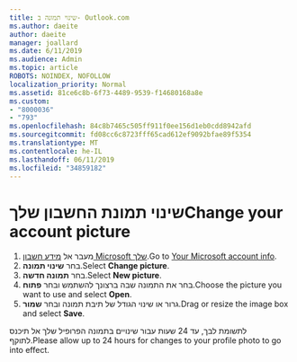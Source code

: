 ```yaml
---
title: שינוי תמונה ב- Outlook.com
ms.author: daeite
author: daeite
manager: joallard
ms.date: 6/11/2019
ms.audience: Admin
ms.topic: article
ROBOTS: NOINDEX, NOFOLLOW
localization_priority: Normal
ms.assetid: 81ce6c8b-6f73-4489-9539-f14680168a8e
ms.custom:
- "8000036"
- "793"
ms.openlocfilehash: 84c8b7465c505ff911f0ee156d1eb0cdd8942afd
ms.sourcegitcommit: fd08cc6c8723fff65cad612ef9092bfae89f5354
ms.translationtype: MT
ms.contentlocale: he-IL
ms.lasthandoff: 06/11/2019
ms.locfileid: "34859182"
---
```

# <a name="change-your-account-picture"></a><span data-ttu-id="de11e-102">שינוי תמונת החשבון שלך</span><span class="sxs-lookup"><span data-stu-id="de11e-102">Change your account picture</span></span>

1. <span data-ttu-id="de11e-103">מעבר אל [מידע חשבון Microsoft שלך](https://go.microsoft.com/fwlink/p/?linkid=860841).</span><span class="sxs-lookup"><span data-stu-id="de11e-103">Go to [Your Microsoft account info](https://go.microsoft.com/fwlink/p/?linkid=860841).</span></span>
2. <span data-ttu-id="de11e-104">בחר **שינוי תמונה**.</span><span class="sxs-lookup"><span data-stu-id="de11e-104">Select **Change picture**.</span></span>
3. <span data-ttu-id="de11e-105">בחר **תמונה חדשה**.</span><span class="sxs-lookup"><span data-stu-id="de11e-105">Select **New picture**.</span></span>
4. <span data-ttu-id="de11e-106">בחר את התמונה שבה ברצונך להשתמש ובחר **פתוח**.</span><span class="sxs-lookup"><span data-stu-id="de11e-106">Choose the picture you want to use and select **Open**.</span></span>
5. <span data-ttu-id="de11e-107">גרור או שינוי הגודל של תיבת תמונה ובחר **שמור**.</span><span class="sxs-lookup"><span data-stu-id="de11e-107">Drag or resize the image box and select **Save**.</span></span>

<span data-ttu-id="de11e-108">לתשומת לבך, עד 24 שעות עבור שינויים בתמונה הפרופיל שלך אל תיכנס לתוקף.</span><span class="sxs-lookup"><span data-stu-id="de11e-108">Please allow up to 24 hours for changes to your profile photo to go into effect.</span></span>